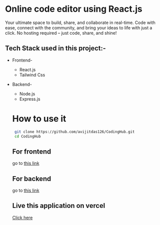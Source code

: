 # Online code editor using React.js

Your ultimate space to build, share, and collaborate in real-time. Code with ease, connect with the community, and bring your ideas to life with just a click. No hosting required – just code, share, and shine!

## Tech Stack used in this project:-

- Frontend-
   * React.js
   * Tailwind Css 
- Backend-
   * Node.js
   * Express.js
  
  # How to use it
  ```bash
   git clone https://github.com/avijitdas126/CodingHub.git
   cd CodingHub

  ```
  ## For frontend
  go to [this link](https://github.com/avijitdas126/CodingHub/tree/master/frontend)
  ## For backend
  go to [this link](https://github.com/avijitdas126/CodingHub/tree/master/backend)

  ## Live this application on vercel
  [Click here](https://coding-hub-mauve.vercel.app)
